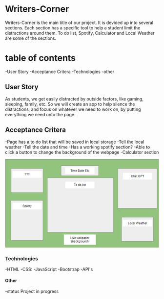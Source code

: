 # Writers-Corner
Writers-Corner is the main title of our project. It is devided up into several sections.  Each section has a specific tool to help a student limit the distractions around them.  To do list, Spotify, Calculator and Local Weather are some of the sections.  
  
# table of contents
-User Story
-Acceptance Critera
-Technologies
-other

## User Story
As students, we get easily distracted by outside factors, like gaming, sleeping, family, etc. So we will create an app to help silence the distractions, and focus on whatever we need to work on, by putting everything we need onto the page.

## Acceptance Critera
-Page has a to do list that will be saved in local storage
-Tell the local weather
-Tell the date and time
-Has a working spotify section?
-Able to click a button to change the background of the webpage
-Calculator section

![Layout Plan](assets/Images/image.png)

### Technologies
-HTML
-CSS: 
-JavaScript
-Bootstrap
-API's 


#### Other
-status
Project in progress